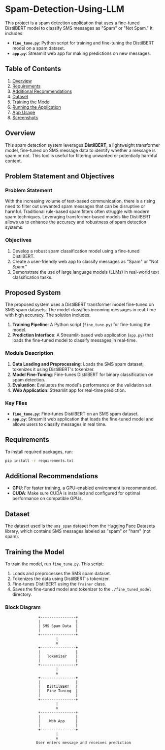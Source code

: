# Spam-Detection-Using-LLM

This project is a spam detection application that uses a fine-tuned DistilBERT model to classify SMS messages as "Spam" or "Not Spam." It includes:
- **`fine_tune.py`**: Python script for training and fine-tuning the DistilBERT model on a spam dataset.
- **`app.py`**: Streamlit web app for making predictions on new messages.

## Table of Contents
1. [Overview](#overview)
2. [Requirements](#requirements)
3. [Additional Recommendations](#additional-recommendations)
4. [Dataset](#dataset)
5. [Training the Model](#training-the-model)
6. [Running the Application](#running-the-application)
7. [App Usage](#app-usage)
8. [Screenshots](#screenshots)

## Overview

This spam detection system leverages **DistilBERT**, a lightweight transformer model, fine-tuned on SMS message data to identify whether a message is spam or not. This tool is useful for filtering unwanted or potentially harmful content.

## Problem Statement and Objectives

### Problem Statement

With the increasing volume of text-based communication, there is a rising need to filter out unwanted spam messages that can be disruptive or harmful. Traditional rule-based spam filters often struggle with modern spam techniques. Leveraging transformer-based models like DistilBERT allows us to enhance the accuracy and robustness of spam detection systems.

### Objectives

1. Develop a robust spam classification model using a fine-tuned DistilBERT.
2. Create a user-friendly web app to classify messages as "Spam" or "Not Spam."
3. Demonstrate the use of large language models (LLMs) in real-world text classification tasks.

## Proposed System

The proposed system uses a DistilBERT transformer model fine-tuned on SMS spam datasets. The model classifies incoming messages in real-time with high accuracy. The solution includes:

1. **Training Pipeline**: A Python script (`fine_tune.py`) for fine-tuning the model.
2. **Prediction Interface**: A Streamlit-based web application (`app.py`) that loads the fine-tuned model to classify messages in real-time.

### Module Description

1. **Data Loading and Preprocessing**: Loads the SMS spam dataset, tokenizes it using DistilBERT's tokenizer.
2. **Model Fine-Tuning**: Fine-tunes DistilBERT for binary classification on spam detection.
3. **Evaluation**: Evaluates the model's performance on the validation set.
4. **Web Application**: Streamlit app for real-time prediction.


### Key Files
- **`fine_tune.py`**: Fine-tunes DistilBERT on an SMS spam dataset.
- **`app.py`**: Streamlit web application that loads the fine-tuned model and allows users to classify messages in real time.

## Requirements

To install required packages, run:

```bash
pip install -r requirements.txt
```


## Additional Recommendations
- **GPU**: For faster training, a GPU-enabled environment is recommended.
- **CUDA**: Make sure CUDA is installed and configured for optimal performance on compatible GPUs.

## Dataset

The dataset used is the `sms_spam` dataset from the Hugging Face Datasets library, which contains SMS messages labeled as "spam" or "ham" (not spam).

## Training the Model

To train the model, run `fine_tune.py`. This script:

1. Loads and preprocesses the SMS spam dataset.
2. Tokenizes the data using DistilBERT's tokenizer.
3. Fine-tunes DistilBERT using the `Trainer` class.
4. Saves the fine-tuned model and tokenizer to the `./fine_tuned_model` directory.

### Block Diagram

                   +----------------+
                   |                |
                   | SMS Spam Data  |
                   |                |
                   +----------------+
                           |
                           v
                   +----------------+
                   |                |
                   |   Tokenizer    |
                   |                |
                   +----------------+
                           |
                           v
                   +----------------+
                   |                |
                   |   DistilBERT   |
                   |   Fine-Tuning  |
                   |                |
                   +----------------+
                           |
                           v
                   +----------------+
                   |                |
                   |    Web App     |
                   |                |
                   +----------------+
                           |
                           v
                  User enters message and receives prediction



